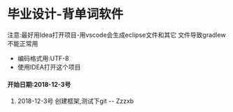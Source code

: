 # 毕业设计-背单词软件

注意:最好用Idea打开项目-用vscode会生成eclipse文件和其它
文件导致gradlew不能正常用

* 编码格式用:UTF-8
* 使用IDEA打开这个项目

#### **开始日期:2018-12-3号**
1. 2018-12-3号 创建框架,测试下git -- Zzzxb

